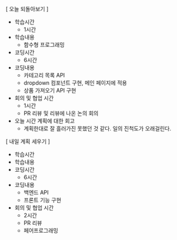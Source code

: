 [ 오늘 되돌아보기 ]

- 학습시간
  - 1시간
- 학습내용
  - 함수형 프로그래밍
- 코딩시간
  - 6시간
- 코딩내용
  - 카테고리 목록 API
  - dropdown 컴포넌트 구현, 메인 페이지에 적용
  - 상품 가져오기 API 구현
- 회의 및 협업 시간
  - 1시간
  - PR 리뷰 및 리뷰에 나온 논의 회의
- 오늘 시간 계획에 대한 회고
  - 계획한대로 잘 흘러가진 못했던 것 같다. 일의 진척도가 오래걸린다.

[ 내일 계획 세우기 ]

- 학습시간
- 학습내용
- 코딩시간
  - 6시간
- 코딩내용
  - 백엔드 API
  - 프론트 기능 구현
- 회의 및 협업 시간
  - 2시간
  - PR 리뷰
  - 페어프로그래밍
